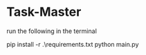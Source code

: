 # Task-Master
run the following in the terminal 




pip install -r .\requirements.txt
python main.py
